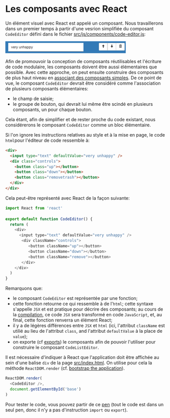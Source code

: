 # Les composants avec React

Un élément visuel avec React est appelé un composant. Nous travaillerons dans un premier temps à partir d'une vesrion simplifiée du composant `CodeEditor` défini dans le fichier [src/js/components/code-editor.js](https://github.com/InseeFr/Pogues/blob/master/src/js/components/code-editor.js):

!["Le composant CodeEditor"](../img/code-editor.png "Le composant CodeEditor")

Afin de promouvoir la conception de composants réutilisables et l'écriture de code modulaire, les composants doivent être aussi élémentaires que possible. Avec cette approche, on peut ensuite construire des composants de plus haut niveau en [associant des composants simples](./combining-components.md). De ce point de vue, le composant `CodeEditor` devrait être considéré comme l'association de plusieurs composants élémentaires:
- le champ de saisie;
- le groupe de bouton, qui devrait lui même être scindé en plusieurs composants, un pour chaque bouton.

Cela étant, afin de simplifier et de rester proche du code existant, nous considérerons le composant `CodeEditor` comme un bloc élémentaire.

Si l'on ignore les instructions relatives au style et à la mise en page, le code `html`pour l'éditeur de code ressemble à:

```html
<div>
  <input type="text" defaultValue="very unhappy" />
  <div class="controls">
    <button class="up"></button>
    <button class="down"></button>
    <button class="removetrash"></button>
  </div>
</div>
```

Cela peut-être représenté avec React de la façon suivante:

```javascript
import React from 'react'

export default function CodeEditor() {
  return (
    <div>
      <input type="text" defaultValue="very unhappy" />
       <div className="controls">
          <button className="up"></button>
          <button className="down"></button>
          <button className="remove"></button>
       </div>
    </div>
  )
}
```

Remarquons que:
- le composant `CodeEditor` est représentée par une fonction;
- cette fonction retourne ce qui ressemble à de l'`html`; cette syntaxe s'appelle `JSX` et est pratique pour décrire des composants; au cours de la [compilation](/application/build-process.md), ce code `JSX` sera transformé en code `JavaScript`, et, au final, cette fonction renverra un élément React;
- il y a de légères différences entre `JSX` et `html` (ici, l'attribut `className` est utilié au lieu de l'attribut `class`, and l'attribut `defaultValue` à la place de `value`);
- on exporte (cf [exports](/javascript/syntax.md#export-and-import)) le composants afin de pouvoir l'utiliser pour construire le composant `CodeListEditor`.

Il est nécessaire d'indiquer à React que l'application doit être affichée au sein d'une balise `div` de la page [src/index.html](https://github.com/InseeFr/Pogues/blob/master/src/index.html). On utilise pour cela la méthode `ReactDOM.render` (cf. [bootstrap the application](doc/application/bootstrap.md)).

```javascript
ReactDOM.render(
  <CodeEditor />,
  document.getElementById('base')
)
```

Pour tester le code, vous pouvez partir de ce [pen](http://codepen.io/BoogalooJB/pen/PWJOEP) (tout le code est dans un seul pen, donc il n'y a pas d'instruction `import` ou `export`). 

<!-- Add script to embed codepens -->
<script async src="https://production-assets.codepen.io/assets/embed/ei.js"></script>
<p
  data-height="434"
  data-theme-id="dark"
  data-slug-hash="PWJOEP"
  data-default-tab="js,result"
  data-user="BoogalooJB"
  data-embed-version="2"
  data-pen-title="React and Redux within Pogues"
  class="codepen" />


<!-- pen content
//bootstrap the application (you can ignore this for now)
ReactDOM.render(
  <CodeEditor />,
  document.getElementById('base')
);


function CodeEditor() {
  return (
    <div>
      <input
         type="text"
         value="very unhappy" />
       <div className="controls">
          <button className="up" />
          <button className="down" />
          <button className="remove" />
       </div>
    </div>
  )
}
-->